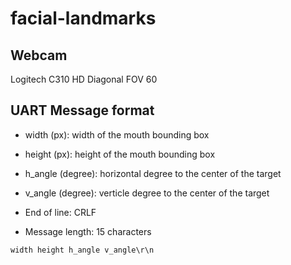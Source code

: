 # facial-landmarks

## Webcam
Logitech C310 HD
Diagonal FOV 60

## UART Message format

- width (px): width of the mouth bounding box
- height (px): height of the mouth bounding box
- h_angle (degree): horizontal degree to the center of the target
- v_angle (degree): verticle degree to the center of the target

- End of line: CRLF
- Message length: 15 characters

```
width height h_angle v_angle\r\n
```